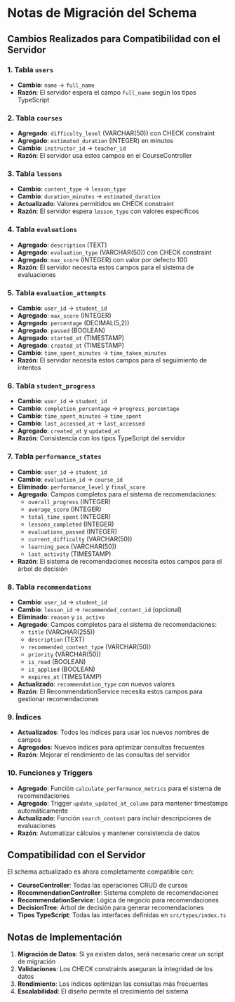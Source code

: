 # Notas de Migración del Schema

## Cambios Realizados para Compatibilidad con el Servidor

### 1. Tabla `users`
- **Cambio**: `name` → `full_name`
- **Razón**: El servidor espera el campo `full_name` según los tipos TypeScript

### 2. Tabla `courses`
- **Agregado**: `difficulty_level` (VARCHAR(50)) con CHECK constraint
- **Agregado**: `estimated_duration` (INTEGER) en minutos
- **Cambio**: `instructor_id` → `teacher_id`
- **Razón**: El servidor usa estos campos en el CourseController

### 3. Tabla `lessons`
- **Cambio**: `content_type` → `lesson_type`
- **Cambio**: `duration_minutes` → `estimated_duration`
- **Actualizado**: Valores permitidos en CHECK constraint
- **Razón**: El servidor espera `lesson_type` con valores específicos

### 4. Tabla `evaluations`
- **Agregado**: `description` (TEXT)
- **Agregado**: `evaluation_type` (VARCHAR(50)) con CHECK constraint
- **Agregado**: `max_score` (INTEGER) con valor por defecto 100
- **Razón**: El servidor necesita estos campos para el sistema de evaluaciones

### 5. Tabla `evaluation_attempts`
- **Cambio**: `user_id` → `student_id`
- **Agregado**: `max_score` (INTEGER)
- **Agregado**: `percentage` (DECIMAL(5,2))
- **Agregado**: `passed` (BOOLEAN)
- **Agregado**: `started_at` (TIMESTAMP)
- **Agregado**: `created_at` (TIMESTAMP)
- **Cambio**: `time_spent_minutes` → `time_taken_minutes`
- **Razón**: El servidor necesita estos campos para el seguimiento de intentos

### 6. Tabla `student_progress`
- **Cambio**: `user_id` → `student_id`
- **Cambio**: `completion_percentage` → `progress_percentage`
- **Cambio**: `time_spent_minutes` → `time_spent`
- **Cambio**: `last_accessed_at` → `last_accessed`
- **Agregado**: `created_at` y `updated_at`
- **Razón**: Consistencia con los tipos TypeScript del servidor

### 7. Tabla `performance_states`
- **Cambio**: `user_id` → `student_id`
- **Cambio**: `evaluation_id` → `course_id`
- **Eliminado**: `performance_level` y `final_score`
- **Agregado**: Campos completos para el sistema de recomendaciones:
  - `overall_progress` (INTEGER)
  - `average_score` (INTEGER)
  - `total_time_spent` (INTEGER)
  - `lessons_completed` (INTEGER)
  - `evaluations_passed` (INTEGER)
  - `current_difficulty` (VARCHAR(50))
  - `learning_pace` (VARCHAR(50))
  - `last_activity` (TIMESTAMP)
- **Razón**: El sistema de recomendaciones necesita estos campos para el árbol de decisión

### 8. Tabla `recommendations`
- **Cambio**: `user_id` → `student_id`
- **Cambio**: `lesson_id` → `recommended_content_id` (opcional)
- **Eliminado**: `reason` y `is_active`
- **Agregado**: Campos completos para el sistema de recomendaciones:
  - `title` (VARCHAR(255))
  - `description` (TEXT)
  - `recommended_content_type` (VARCHAR(50))
  - `priority` (VARCHAR(50))
  - `is_read` (BOOLEAN)
  - `is_applied` (BOOLEAN)
  - `expires_at` (TIMESTAMP)
- **Actualizado**: `recommendation_type` con nuevos valores
- **Razón**: El RecommendationService necesita estos campos para gestionar recomendaciones

### 9. Índices
- **Actualizados**: Todos los índices para usar los nuevos nombres de campos
- **Agregados**: Nuevos índices para optimizar consultas frecuentes
- **Razón**: Mejorar el rendimiento de las consultas del servidor

### 10. Funciones y Triggers
- **Agregado**: Función `calculate_performance_metrics` para el sistema de recomendaciones
- **Agregado**: Trigger `update_updated_at_column` para mantener timestamps automáticamente
- **Actualizado**: Función `search_content` para incluir descripciones de evaluaciones
- **Razón**: Automatizar cálculos y mantener consistencia de datos

## Compatibilidad con el Servidor

El schema actualizado es ahora completamente compatible con:
- **CourseController**: Todas las operaciones CRUD de cursos
- **RecommendationController**: Sistema completo de recomendaciones
- **RecommendationService**: Lógica de negocio para recomendaciones
- **DecisionTree**: Árbol de decisión para generar recomendaciones
- **Tipos TypeScript**: Todas las interfaces definidas en `src/types/index.ts`

## Notas de Implementación

1. **Migración de Datos**: Si ya existen datos, será necesario crear un script de migración
2. **Validaciones**: Los CHECK constraints aseguran la integridad de los datos
3. **Rendimiento**: Los índices optimizan las consultas más frecuentes
4. **Escalabilidad**: El diseño permite el crecimiento del sistema 